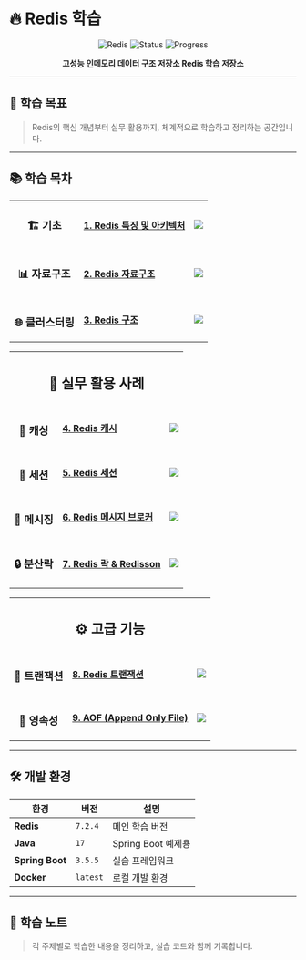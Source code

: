 # 🔥 Redis 학습

<div align="center">

![Redis](https://img.shields.io/badge/redis-%23DD0031.svg?style=for-the-badge&logo=redis&logoColor=white)
![Status](https://img.shields.io/badge/Status-Learning-brightgreen?style=for-the-badge)
![Progress](https://img.shields.io/badge/Progress-0%25-red?style=for-the-badge)

**고성능 인메모리 데이터 구조 저장소 Redis 학습 저장소**

</div>

---

## 🎯 학습 목표

> Redis의 핵심 개념부터 실무 활용까지, 체계적으로 학습하고 정리하는 공간입니다.

---

## 📚 학습 목차

<table>
  <tr>
    <td align="center">
      <h3>🏗️ 기초</h3>
    </td>
    <td>
      <h4><a href="#1-redis-특징-및-아키텍처">1. Redis 특징 및 아키텍처</a></h4>
    </td>
    <td align="center">
      <img src="https://img.shields.io/badge/완료-0%25-lightgrey" />
    </td>
  </tr>
  <tr>
    <td align="center">
      <h3>📊 자료구조</h3>
    </td>
    <td>
      <h4><a href="#2-redis-자료구조">2. Redis 자료구조</a></h4>
    </td>
    <td align="center">
      <img src="https://img.shields.io/badge/완료-0%25-lightgrey" />
    </td>
  </tr>
  <tr>
    <td align="center">
      <h3>🌐 클러스터링</h3>
    </td>
    <td>
      <h4><a href="#3-redis-구조">3. Redis 구조</a></h4>
    </td>
    <td align="center">
      <img src="https://img.shields.io/badge/완료-0%25-lightgrey" />
    </td>
  </tr>
</table>

<table>
  <tr>
    <td colspan="3" align="center">
      <h2>💼 실무 활용 사례</h2>
    </td>
  </tr>
  <tr>
    <td align="center">
      <h3>💨 캐싱</h3>
    </td>
    <td>
      <h4><a href="#4-redis-캐시-활용-사례">4. Redis 캐시</a></h4>
    </td>
    <td align="center">
      <img src="https://img.shields.io/badge/완료-0%25-lightgrey" />
    </td>
  </tr>
  <tr>
    <td align="center">
      <h3>🔐 세션</h3>
    </td>
    <td>
      <h4><a href="#5-redis-세션-활용-사례">5. Redis 세션</a></h4>
    </td>
    <td align="center">
      <img src="https://img.shields.io/badge/완료-0%25-lightgrey" />
    </td>
  </tr>
  <tr>
    <td align="center">
      <h3>📨 메시징</h3>
    </td>
    <td>
      <h4><a href="#6-redis-메시지-브로커-활용-사례">6. Redis 메시지 브로커</a></h4>
    </td>
    <td align="center">
      <img src="https://img.shields.io/badge/완료-0%25-lightgrey" />
    </td>
  </tr>
  <tr>
    <td align="center">
      <h3>🔒 분산락</h3>
    </td>
    <td>
      <h4><a href="#7-redis-락--redisson-활용-사례">7. Redis 락 & Redisson</a></h4>
    </td>
    <td align="center">
      <img src="https://img.shields.io/badge/완료-0%25-lightgrey" />
    </td>
  </tr>
</table>

<table>
  <tr>
    <td colspan="3" align="center">
      <h2>⚙️ 고급 기능</h2>
    </td>
  </tr>
  <tr>
    <td align="center">
      <h3>🔄 트랜잭션</h3>
    </td>
    <td>
      <h4><a href="#8-redis-트랜잭션">8. Redis 트랜잭션</a></h4>
    </td>
    <td align="center">
      <img src="https://img.shields.io/badge/완료-0%25-lightgrey" />
    </td>
  </tr>
  <tr>
    <td align="center">
      <h3>💾 영속성</h3>
    </td>
    <td>
      <h4><a href="#9-aof-append-only-file">9. AOF (Append Only File)</a></h4>
    </td>
    <td align="center">
      <img src="https://img.shields.io/badge/완료-0%25-lightgrey" />
    </td>
  </tr>
</table>

---

## 🛠️ 개발 환경

<div align="center">

| 환경 | 버전       | 설명 |
|------|----------|------|
| **Redis** | `7.2.4`  | 메인 학습 버전 |
| **Java** | `17`     | Spring Boot 예제용 |
| **Spring Boot** | `3.5.5`  | 실습 프레임워크 |
| **Docker** | `latest` | 로컬 개발 환경 |

</div>

---

## 📝 학습 노트

> 각 주제별로 학습한 내용을 정리하고, 실습 코드와 함께 기록합니다.
